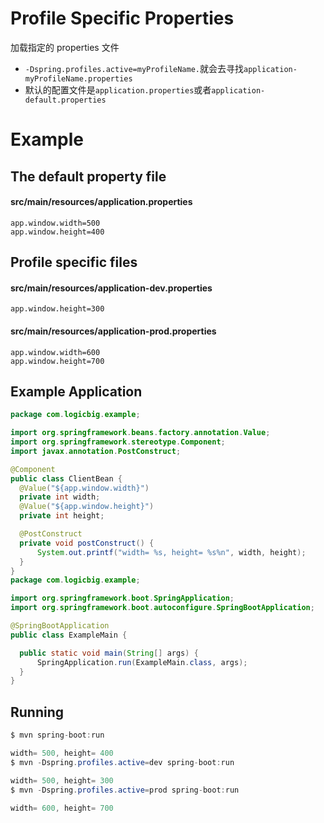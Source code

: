 # Profile Specific Properties

加载指定的 properties 文件

- `-Dspring.profiles.active=myProfileName.`就会去寻找`application-myProfileName.properties`
- 默认的配置文件是`application.properties`或者`application-default.properties`

# Example

## The default property file

#### src/main/resources/application.properties

```
app.window.width=500
app.window.height=400
```

## Profile specific files

#### src/main/resources/application-dev.properties

```
app.window.height=300
```

#### src/main/resources/application-prod.properties

```
app.window.width=600
app.window.height=700
```

## Example Application

```java
package com.logicbig.example;

import org.springframework.beans.factory.annotation.Value;
import org.springframework.stereotype.Component;
import javax.annotation.PostConstruct;

@Component
public class ClientBean {
  @Value("${app.window.width}")
  private int width;
  @Value("${app.window.height}")
  private int height;

  @PostConstruct
  private void postConstruct() {
      System.out.printf("width= %s, height= %s%n", width, height);
  }
}
package com.logicbig.example;

import org.springframework.boot.SpringApplication;
import org.springframework.boot.autoconfigure.SpringBootApplication;

@SpringBootApplication
public class ExampleMain {

  public static void main(String[] args) {
      SpringApplication.run(ExampleMain.class, args);
  }
}
```

## Running

```java
$ mvn spring-boot:run

width= 500, height= 400
$ mvn -Dspring.profiles.active=dev spring-boot:run

width= 500, height= 300
$ mvn -Dspring.profiles.active=prod spring-boot:run

width= 600, height= 700
```